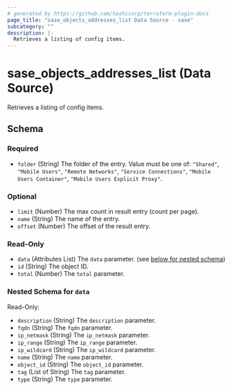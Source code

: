 ```yaml
---
# generated by https://github.com/hashicorp/terraform-plugin-docs
page_title: "sase_objects_addresses_list Data Source - sase"
subcategory: ""
description: |-
  Retrieves a listing of config items.
---
```


# sase_objects_addresses_list (Data Source)

Retrieves a listing of config items.



<!-- schema generated by tfplugindocs -->
## Schema

### Required

- `folder` (String) The folder of the entry. Value must be one of: `"Shared"`, `"Mobile Users"`, `"Remote Networks"`, `"Service Connections"`, `"Mobile Users Container"`, `"Mobile Users Explicit Proxy"`.

### Optional

- `limit` (Number) The max count in result entry (count per page).
- `name` (String) The name of the entry.
- `offset` (Number) The offset of the result entry.

### Read-Only

- `data` (Attributes List) The `data` parameter. (see [below for nested schema](#nestedatt--data))
- `id` (String) The object ID.
- `total` (Number) The `total` parameter.

<a id="nestedatt--data"></a>
### Nested Schema for `data`

Read-Only:

- `description` (String) The `description` parameter.
- `fqdn` (String) The `fqdn` parameter.
- `ip_netmask` (String) The `ip_netmask` parameter.
- `ip_range` (String) The `ip_range` parameter.
- `ip_wildcard` (String) The `ip_wildcard` parameter.
- `name` (String) The `name` parameter.
- `object_id` (String) The `object_id` parameter.
- `tag` (List of String) The `tag` parameter.
- `type` (String) The `type` parameter.



